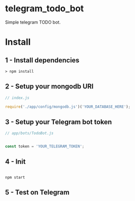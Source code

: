 # telegram_todo_bot
Simple telegram TODO bot.

# Install

## 1 - Install dependencies

```
> npm install
```

## 2 - Setup your mongodb URI

```javascript
// index.js

require('./app/config/mongodb.js')('YOUR_DATABASE_HERE');
```

## 3 - Setup your Telegram bot token
```javascript
// app/bots/TodoBot.js


const token = 'YOUR_TELEGRAM_TOKEN';
```

## 4 - Init
```

npm start

```

## 5 - Test on Telegram
